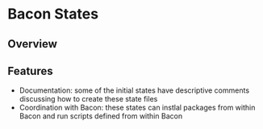 # Bacon States

## Overview

## Features
- Documentation: some of the initial states have descriptive comments discussing how to create these state files
- Coordination with Bacon: these states can instlal packages from within Bacon and run scripts defined from within Bacon